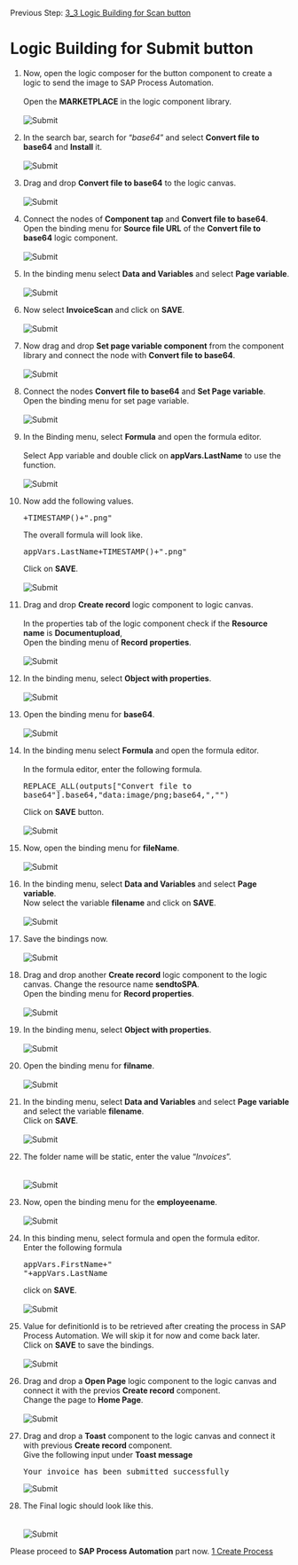 Previous Step: <a href="https://github.com/SAP-samples/process-automation-enablement/tree/main/Workshops/LCNC_Roadshow/AppGyver/3%20Details%20Page/3_3%20Logic%20Building%20for%20Scan%20button/Readme.md">3_3 Logic Building for Scan button</a>


# Logic Building for Submit button


1. Now, open the logic composer for the button component to create a logic to send the image to SAP Process Automation.<br><br>
Open the <b>MARKETPLACE</b> in the logic component library.<br><br>
![Submit](Images/01.png)

2. In the search bar, search for “<i>base64</i>” and select <b>Convert file to base64</b>
and <b>Install</b> it.<br><br>
![Submit](Images/02.png)

3. Drag and drop <b>Convert file to base64</b> to the logic canvas.<br><br>
![Submit](Images/03.png)

4. Connect the nodes of <b>Component tap</b> and <b>Convert file to base64</b>.
Open the binding menu for <b>Source file URL</b> of the <b>Convert file to base64</b> logic component.<br><br>
![Submit](Images/04.png)

5. In the binding menu select <b>Data and Variables</b> and select <b>Page variable</b>.<br><br>
![Submit](Images/05.png)

6. Now select <b>InvoiceScan</b> and click on <b>SAVE</b>.<br><br>
![Submit](Images/06.png)

7. Now drag and drop <b>Set page variable component</b> from the component library and connect the node with <b>Convert file to base64</b>.<br><br>
![Submit](Images/07.png)

8. Connect the nodes <b>Convert file to base64</b> and <b>Set Page variable</b>. <br>Open the binding menu for set page variable.<br><br>
![Submit](Images/08.png)

9. In the Binding menu, select <b>Formula</b> and open the formula editor.<br>				
Select App variable and double click on <b>appVars.LastName</b> to use the function.<br><br>
![Submit](Images/10.png)

10. Now add the following values.<pre>+TIMESTAMP()+".png"</pre>
The overall formula will look like.<pre>appVars.LastName+TIMESTAMP()+".png"</pre>
Click on <b>SAVE</b>.<br><br>
![Submit](Images/11.png)

11. Drag and drop <b>Create record</b> logic component to logic canvas.<br>				
In the properties tab of the logic component check if the <b>Resource name</b> is <b>Documentupload</b>,<br>
Open the binding menu of <b>Record properties</b>. <br><br>
![Submit](Images/12.png)

12. In the binding menu, select <b>Object with properties</b>.<br><br>
![Submit](Images/13.png)

13. Open the binding menu for <b>base64</b>.<br><br>
![Submit](Images/14.png)

14. In the binding menu select <b>Formula</b> and open the formula editor.<br>				
In the formula editor, enter the following formula.<pre>REPLACE_ALL(outputs["Convert file to base64"].base64,"data:image/png;base64,","")</pre>
Click on <b>SAVE</b> button. <br><br>
![Submit](Images/15.png)

15. Now, open the binding menu for <b>fileName</b>.<br><br>
![Submit](Images/16.png)
		
16. In the binding menu, select <b>Data and Variables</b> and select <b>Page variable</b>. <br>Now select the variable <b>filename</b> and click on <b>SAVE</b>.<br><br>
![Submit](Images/17.png)

17. Save the bindings now.<br><br>
![Submit](Images/18.png)

18. Drag and drop another <b>Create record</b> logic component to the logic canvas.
Change the resource name <b>sendtoSPA</b>.						
Open the binding menu for <b>Record properties</b>. <br><br>
![Submit](Images/19.png)

19. In the binding menu, select <b>Object with properties</b>. <br><br>
![Submit](Images/20.png)

20. Open the binding menu for <b>filname</b>.<br><br>
![Submit](Images/21.png)
		
21. In the binding menu, select <b>Data and Variables</b> and select <b>Page variable</b> and select the variable <b>filename</b>.<br>
Click on <b>SAVE</b>.	<br><br>
![Submit](Images/22.png)
		
22. The folder name will be static, enter the value “<i>Invoices</i>”.<br><br>		
![Submit](Images/23.png)
				
23. Now, open the binding menu for the <b>employeename</b>.<br><br>
![Submit](Images/Screenshot%202022-09-29%20at%2014.50.43.png)

24. In this binding menu, select formula and open the formula editor.<br>
Enter the following formula<pre>appVars.FirstName+" "+appVars.LastName</pre>
click on <b>SAVE</b>.<br><br>
![Submit](Images/24.png)

25. Value for definitionId is to be retrieved after creating the process in SAP Process Automation. We will skip it for now and come back later.<br>
Click on <b>SAVE</b> to save the bindings.<br><br>
![Submit](Images/25.png)

26. Drag and drop a <b>Open Page</b> logic component to the logic canvas and connect it with the previos <b>Create record</b> component. <br>
Change the page to <b>Home Page</b>.<br><br>
![Submit](Images/26.png)
	
27. Drag and drop a <b>Toast</b> component to the logic canvas and connect it with previous <b>Create record </b> component. <br>
Give the following input under <b>Toast message</b>
	<pre>Your invoice has been submitted successfully</pre>
	![Submit](Images/27.png)	
	
28. The Final logic should look like this.<br><br>			
![Submit](Images/28.png)

Please proceed to **SAP Process Automation** part now.
[1 Create Process](https://github.com/SAP-samples/process-automation-enablement/tree/main/Workshops/LCNC_Roadshow/SAP%20Process%20Automation/1%20Create%20Process/spa-dox-create-process.md)
				

			

		
	
		

